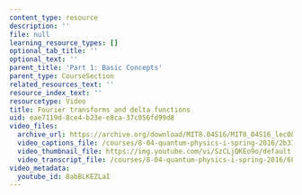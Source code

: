 ```yaml
---
content_type: resource
description: ''
file: null
learning_resource_types: []
optional_tab_title: ''
optional_text: ''
parent_title: 'Part 1: Basic Concepts'
parent_type: CourseSection
related_resources_text: ''
resource_index_text: ''
resourcetype: Video
title: Fourier transforms and delta functions
uid: eae7119d-8ce4-b23e-e8ca-37c056fd99d8
video_files:
  archive_url: https://archive.org/download/MIT8.04S16/MIT8_04S16_lec08_s1_300k.mp4
  video_captions_file: /courses/8-04-quantum-physics-i-spring-2016/2b318366cf4953cb8744c10e800a2168_8abBLKEZLaI.vtt
  video_thumbnail_file: https://img.youtube.com/vi/SzCLjQKEo9o/default.jpg
  video_transcript_file: /courses/8-04-quantum-physics-i-spring-2016/68fba66a2aadc2d9773e04ca558d171c_8abBLKEZLaI.pdf
video_metadata:
  youtube_id: 8abBLKEZLaI
---
```

